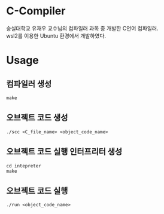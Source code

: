 # C-Compiler
 
숭실대학교 유재우 교수님의 컴파일러 과목 중 개발한 C언어 컴파일러.   
wsl2를 이용한 Ubuntu 환경에서 개발하였다.

# Usage
## 컴파일러 생성
```
make
```
## 오브젝트 코드 생성
```
./scc <C_file_name> <object_code_name>
```
## 오브젝트 코드 실행 인터프리터 생성
```
cd intepreter
make
```
## 오브젝트 코드 실행
```
./run <object_code_name>
```
